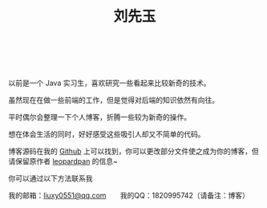 ﻿---
layout: page
title : 刘先玉
---

<br><br>

以前是一个 Java 实习生，喜欢研究一些看起来比较新奇的技术。

虽然现在在做一些前端的工作，但是觉得对后端的知识依然有向往。

平时偶尔会整理一下个人博客，折腾一些较为新奇的操作。

想在体会生活的同时，好好感受这些吸引人却又不简单的代码。

博客源码在我的 [Github](https://github.com/liuxy0551/liuxy0551.github.io) 上可以找到，你可以更改部分文件使之成为你的博客，但请保留原作者 [leopardpan](https://github.com/leopardpan/leopardpan.github.io) 的信息~


你可以通过以下方法联系我

我的邮箱：liuxy0551@qq.com　　我的QQ：1820995742（请备注：博客）

<br>
